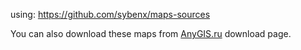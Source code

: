 using: https://github.com/sybenx/maps-sources

You can also download these maps from [AnyGIS.ru](https://anygis.ru/Web/Html/Download_en) download page.
</p>
